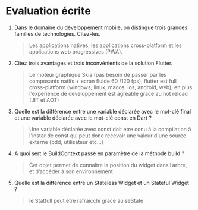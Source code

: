# Evaluation écrite

1. Dans le domaine du développement mobile, on distingue trois grandes familles de technologies. Citez-les.  
    > Les applications natives, les applications cross-platform et les applications web progressives (PWA).

2. Citez trois avantages et trois inconvénients de la solution Flutter.
    > Le moteur graphique Skia (pas besoin de passer par les composants natifs + ecran fluide 60 /120 fps), flutter est full cross-platform (windows, linux, macos, ios, android, web), en plus l'experience de developpement est agréable grace au hot reload (JIT et AOT)

3. Quelle est la différence entre une variable déclarée avec le mot-clé final et une variable déclarée avec le mot-clé const en Dart ?
    > Une variable déclarée avec const doit etre conu à la compilation à l'instar de const qui peut donc recevoir une valeur d'une source externe (bdd, utilisateur etc...)

4. A quoi sert le BuildContext passé en paramètre de la méthode build ?
    > Cet objet permet de connaître la position du widget dans l’arbre, et d’accéder à son environnement

5. Quelle est la différence entre un Stateless Widget et un Stateful Widget ?
    > le Statfull peut etre rafraicchi grace au seState
